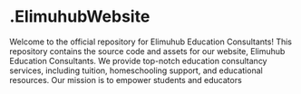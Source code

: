 # .ElimuhubWebsite
Welcome to the official repository for Elimuhub Education Consultants! This repository contains the source code and assets for our website, Elimuhub Education Consultants. We provide top-notch education consultancy services, including tuition, homeschooling support, and educational resources. Our mission is to empower students and educators
